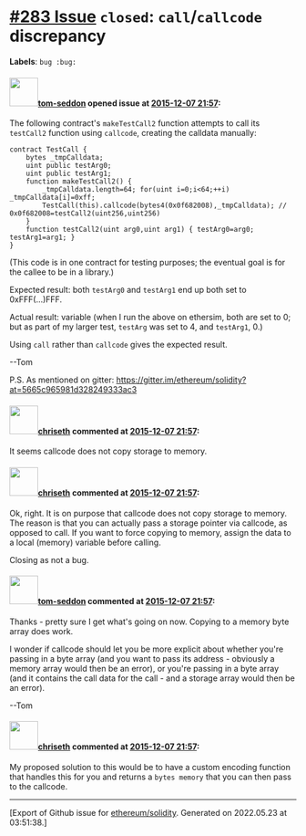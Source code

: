 # [\#283 Issue](https://github.com/ethereum/solidity/issues/283) `closed`: `call`/`callcode` discrepancy
**Labels**: `bug :bug:`


#### <img src="https://avatars.githubusercontent.com/u/1269020?u=a4029532e407fb0532ff5409dc862645e7041b8d&v=4" width="50">[tom-seddon](https://github.com/tom-seddon) opened issue at [2015-12-07 21:57](https://github.com/ethereum/solidity/issues/283):

The following contract's `makeTestCall2` function attempts to call its `testCall2` function using `callcode`, creating the calldata manually:

```
contract TestCall {
    bytes _tmpCalldata;
    uint public testArg0;
    uint public testArg1;
    function makeTestCall2() {
        _tmpCalldata.length=64; for(uint i=0;i<64;++i) _tmpCalldata[i]=0xff;
        TestCall(this).callcode(bytes4(0x0f682008),_tmpCalldata); // 0x0f682008=testCall2(uint256,uint256)
    }
    function testCall2(uint arg0,uint arg1) { testArg0=arg0; testArg1=arg1; }
}
```

(This code is in one contract for testing purposes; the eventual goal is for the callee to be in a library.)

Expected result: both `testArg0` and `testArg1` end up both set to 0xFFF(...)FFF.

Actual result: variable (when I run the above on ethersim, both are set to 0; but as part of my larger test, `testArg` was set to 4, and `testArg1`, 0.)

Using `call` rather than `callcode` gives the expected result.

--Tom

P.S. As mentioned on gitter: https://gitter.im/ethereum/solidity?at=5665c965981d328249333ac3


#### <img src="https://avatars.githubusercontent.com/u/9073706?v=4" width="50">[chriseth](https://github.com/chriseth) commented at [2015-12-07 21:57](https://github.com/ethereum/solidity/issues/283#issuecomment-165825745):

It seems callcode does not copy storage to memory.

#### <img src="https://avatars.githubusercontent.com/u/9073706?v=4" width="50">[chriseth](https://github.com/chriseth) commented at [2015-12-07 21:57](https://github.com/ethereum/solidity/issues/283#issuecomment-166355710):

Ok, right. It is on purpose that callcode does not copy storage to memory. The reason is that you can actually pass a storage pointer via callcode, as opposed to call. If you want to force copying to memory, assign the data to a local (memory) variable before calling.

Closing as not a bug.

#### <img src="https://avatars.githubusercontent.com/u/1269020?u=a4029532e407fb0532ff5409dc862645e7041b8d&v=4" width="50">[tom-seddon](https://github.com/tom-seddon) commented at [2015-12-07 21:57](https://github.com/ethereum/solidity/issues/283#issuecomment-171488376):

Thanks - pretty sure I get what's going on now. Copying to a memory byte array does work.

I wonder if callcode should let you be more explicit about whether you're passing in a byte array (and you want to pass its address - obviously a memory array would then be an error), or you're passing in a byte array (and it contains the call data for the call - and a storage array would then be an error).

--Tom

#### <img src="https://avatars.githubusercontent.com/u/9073706?v=4" width="50">[chriseth](https://github.com/chriseth) commented at [2015-12-07 21:57](https://github.com/ethereum/solidity/issues/283#issuecomment-171601847):

My proposed solution to this would be to have a custom encoding function that handles this for you and returns a `bytes memory` that you can then pass to the callcode.


-------------------------------------------------------------------------------



[Export of Github issue for [ethereum/solidity](https://github.com/ethereum/solidity). Generated on 2022.05.23 at 03:51:38.]
